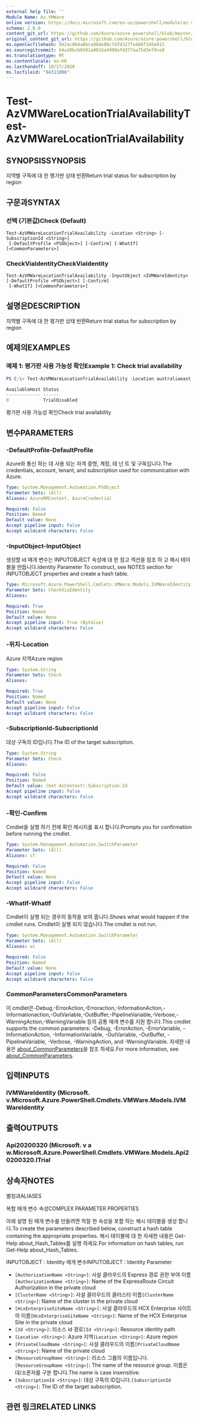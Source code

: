 ```yaml
---
external help file: ''
Module Name: Az.VMWare
online version: https://docs.microsoft.com/en-us/powershell/module/az.vmware/test-azvmwarelocationtrialavailability
schema: 2.0.0
content_git_url: https://github.com/Azure/azure-powershell/blob/master/src/VMWare/help/Test-AzVMWareLocationTrialAvailability.md
original_content_git_url: https://github.com/Azure/azure-powershell/blob/master/src/VMWare/help/Test-AzVMWareLocationTrialAvailability.md
ms.openlocfilehash: 942ac0b4a8bca964e88c7dfd327fe460f249a915
ms.sourcegitcommit: b4a38bcb0501a9016a4998efd377aa75d3ef9ce8
ms.translationtype: MT
ms.contentlocale: ko-KR
ms.lasthandoff: 10/27/2020
ms.locfileid: "94311006"
---
```

# <span data-ttu-id="87084-101">Test-AzVMWareLocationTrialAvailability</span><span class="sxs-lookup"><span data-stu-id="87084-101">Test-AzVMWareLocationTrialAvailability</span></span>

## <span data-ttu-id="87084-102">SYNOPSIS</span><span class="sxs-lookup"><span data-stu-id="87084-102">SYNOPSIS</span></span>
<span data-ttu-id="87084-103">지역별 구독에 대 한 평가판 상태 반환</span><span class="sxs-lookup"><span data-stu-id="87084-103">Return trial status for subscription by region</span></span>

## <span data-ttu-id="87084-104">구문과</span><span class="sxs-lookup"><span data-stu-id="87084-104">SYNTAX</span></span>

### <span data-ttu-id="87084-105">선택 (기본값)</span><span class="sxs-lookup"><span data-stu-id="87084-105">Check (Default)</span></span>
```
Test-AzVMWareLocationTrialAvailability -Location <String> [-SubscriptionId <String>]
 [-DefaultProfile <PSObject>] [-Confirm] [-WhatIf] [<CommonParameters>]
```

### <span data-ttu-id="87084-106">CheckViaIdentity</span><span class="sxs-lookup"><span data-stu-id="87084-106">CheckViaIdentity</span></span>
```
Test-AzVMWareLocationTrialAvailability -InputObject <IVMWareIdentity> [-DefaultProfile <PSObject>] [-Confirm]
 [-WhatIf] [<CommonParameters>]
```

## <span data-ttu-id="87084-107">설명은</span><span class="sxs-lookup"><span data-stu-id="87084-107">DESCRIPTION</span></span>
<span data-ttu-id="87084-108">지역별 구독에 대 한 평가판 상태 반환</span><span class="sxs-lookup"><span data-stu-id="87084-108">Return trial status for subscription by region</span></span>

## <span data-ttu-id="87084-109">예제의</span><span class="sxs-lookup"><span data-stu-id="87084-109">EXAMPLES</span></span>

### <span data-ttu-id="87084-110">예제 1: 평가판 사용 가능성 확인</span><span class="sxs-lookup"><span data-stu-id="87084-110">Example 1: Check trial availability</span></span>
```powershell
PS C:\> Test-AzVMWareLocationTrialAvailability -Location australiaeast

AvailableHost Status
------------- ------
0             TrialDisabled
```

<span data-ttu-id="87084-111">평가판 사용 가능성 확인</span><span class="sxs-lookup"><span data-stu-id="87084-111">Check trial availability</span></span>

## <span data-ttu-id="87084-112">변수</span><span class="sxs-lookup"><span data-stu-id="87084-112">PARAMETERS</span></span>

### <span data-ttu-id="87084-113">-DefaultProfile</span><span class="sxs-lookup"><span data-stu-id="87084-113">-DefaultProfile</span></span>
<span data-ttu-id="87084-114">Azure와 통신 하는 데 사용 되는 자격 증명, 계정, 테 넌 트 및 구독입니다.</span><span class="sxs-lookup"><span data-stu-id="87084-114">The credentials, account, tenant, and subscription used for communication with Azure.</span></span>

```yaml
Type: System.Management.Automation.PSObject
Parameter Sets: (All)
Aliases: AzureRMContext, AzureCredential

Required: False
Position: Named
Default value: None
Accept pipeline input: False
Accept wildcard characters: False
```

### <span data-ttu-id="87084-115">-InputObject</span><span class="sxs-lookup"><span data-stu-id="87084-115">-InputObject</span></span>
<span data-ttu-id="87084-116">생성할 id 매개 변수는 INPUTOBJECT 속성에 대 한 참고 섹션을 참조 하 고 해시 테이블을 만듭니다.</span><span class="sxs-lookup"><span data-stu-id="87084-116">Identity Parameter To construct, see NOTES section for INPUTOBJECT properties and create a hash table.</span></span>

```yaml
Type: Microsoft.Azure.PowerShell.Cmdlets.VMWare.Models.IVMWareIdentity
Parameter Sets: CheckViaIdentity
Aliases:

Required: True
Position: Named
Default value: None
Accept pipeline input: True (ByValue)
Accept wildcard characters: False
```

### <span data-ttu-id="87084-117">-위치</span><span class="sxs-lookup"><span data-stu-id="87084-117">-Location</span></span>
<span data-ttu-id="87084-118">Azure 지역</span><span class="sxs-lookup"><span data-stu-id="87084-118">Azure region</span></span>

```yaml
Type: System.String
Parameter Sets: Check
Aliases:

Required: True
Position: Named
Default value: None
Accept pipeline input: False
Accept wildcard characters: False
```

### <span data-ttu-id="87084-119">-SubscriptionId</span><span class="sxs-lookup"><span data-stu-id="87084-119">-SubscriptionId</span></span>
<span data-ttu-id="87084-120">대상 구독의 ID입니다.</span><span class="sxs-lookup"><span data-stu-id="87084-120">The ID of the target subscription.</span></span>

```yaml
Type: System.String
Parameter Sets: Check
Aliases:

Required: False
Position: Named
Default value: (Get-AzContext).Subscription.Id
Accept pipeline input: False
Accept wildcard characters: False
```

### <span data-ttu-id="87084-121">-확인</span><span class="sxs-lookup"><span data-stu-id="87084-121">-Confirm</span></span>
<span data-ttu-id="87084-122">Cmdlet을 실행 하기 전에 확인 메시지를 표시 합니다.</span><span class="sxs-lookup"><span data-stu-id="87084-122">Prompts you for confirmation before running the cmdlet.</span></span>

```yaml
Type: System.Management.Automation.SwitchParameter
Parameter Sets: (All)
Aliases: cf

Required: False
Position: Named
Default value: None
Accept pipeline input: False
Accept wildcard characters: False
```

### <span data-ttu-id="87084-123">-WhatIf</span><span class="sxs-lookup"><span data-stu-id="87084-123">-WhatIf</span></span>
<span data-ttu-id="87084-124">Cmdlet이 실행 되는 경우의 동작을 보여 줍니다.</span><span class="sxs-lookup"><span data-stu-id="87084-124">Shows what would happen if the cmdlet runs.</span></span>
<span data-ttu-id="87084-125">Cmdlet이 실행 되지 않습니다.</span><span class="sxs-lookup"><span data-stu-id="87084-125">The cmdlet is not run.</span></span>

```yaml
Type: System.Management.Automation.SwitchParameter
Parameter Sets: (All)
Aliases: wi

Required: False
Position: Named
Default value: None
Accept pipeline input: False
Accept wildcard characters: False
```

### <span data-ttu-id="87084-126">CommonParameters</span><span class="sxs-lookup"><span data-stu-id="87084-126">CommonParameters</span></span>
<span data-ttu-id="87084-127">이 cmdlet은-Debug,-ErrorAction,-Erroraction,-InformationAction,-Informationaction,-OutVariable,-OutBuffer,-PipelineVariable,-Verbose,-WarningAction,-WarningVariable 등의 공통 매개 변수를 지원 합니다.</span><span class="sxs-lookup"><span data-stu-id="87084-127">This cmdlet supports the common parameters: -Debug, -ErrorAction, -ErrorVariable, -InformationAction, -InformationVariable, -OutVariable, -OutBuffer, -PipelineVariable, -Verbose, -WarningAction, and -WarningVariable.</span></span> <span data-ttu-id="87084-128">자세한 내용은 [about_CommonParameters](http://go.microsoft.com/fwlink/?LinkID=113216)을 참조 하세요.</span><span class="sxs-lookup"><span data-stu-id="87084-128">For more information, see [about_CommonParameters](http://go.microsoft.com/fwlink/?LinkID=113216).</span></span>

## <span data-ttu-id="87084-129">입력</span><span class="sxs-lookup"><span data-stu-id="87084-129">INPUTS</span></span>

### <span data-ttu-id="87084-130">IVMWareIdentity (Microsoft. v.</span><span class="sxs-lookup"><span data-stu-id="87084-130">Microsoft.Azure.PowerShell.Cmdlets.VMWare.Models.IVMWareIdentity</span></span>

## <span data-ttu-id="87084-131">출력</span><span class="sxs-lookup"><span data-stu-id="87084-131">OUTPUTS</span></span>

### <span data-ttu-id="87084-132">Api20200320 (Microsoft. v a w.</span><span class="sxs-lookup"><span data-stu-id="87084-132">Microsoft.Azure.PowerShell.Cmdlets.VMWare.Models.Api20200320.ITrial</span></span>

## <span data-ttu-id="87084-133">상속자</span><span class="sxs-lookup"><span data-stu-id="87084-133">NOTES</span></span>

<span data-ttu-id="87084-134">별칭과</span><span class="sxs-lookup"><span data-stu-id="87084-134">ALIASES</span></span>

<span data-ttu-id="87084-135">복합 매개 변수 속성</span><span class="sxs-lookup"><span data-stu-id="87084-135">COMPLEX PARAMETER PROPERTIES</span></span>

<span data-ttu-id="87084-136">아래 설명 된 매개 변수를 만들려면 적절 한 속성을 포함 하는 해시 테이블을 생성 합니다.</span><span class="sxs-lookup"><span data-stu-id="87084-136">To create the parameters described below, construct a hash table containing the appropriate properties.</span></span> <span data-ttu-id="87084-137">해시 테이블에 대 한 자세한 내용은 Get-Help about_Hash_Tables를 실행 하세요.</span><span class="sxs-lookup"><span data-stu-id="87084-137">For information on hash tables, run Get-Help about_Hash_Tables.</span></span>


<span data-ttu-id="87084-138">INPUTOBJECT <IVMWareIdentity> : Identity 매개 변수</span><span class="sxs-lookup"><span data-stu-id="87084-138">INPUTOBJECT <IVMWareIdentity>: Identity Parameter</span></span>
  - <span data-ttu-id="87084-139">`[AuthorizationName <String>]`: 사설 클라우드의 Express 경로 권한 부여 이름</span><span class="sxs-lookup"><span data-stu-id="87084-139">`[AuthorizationName <String>]`: Name of the ExpressRoute Circuit Authorization in the private cloud</span></span>
  - <span data-ttu-id="87084-140">`[ClusterName <String>]`: 사설 클라우드의 클러스터 이름</span><span class="sxs-lookup"><span data-stu-id="87084-140">`[ClusterName <String>]`: Name of the cluster in the private cloud</span></span>
  - <span data-ttu-id="87084-141">`[HcxEnterpriseSiteName <String>]`: 사설 클라우드의 HCX Enterprise 사이트의 이름</span><span class="sxs-lookup"><span data-stu-id="87084-141">`[HcxEnterpriseSiteName <String>]`: Name of the HCX Enterprise Site in the private cloud</span></span>
  - <span data-ttu-id="87084-142">`[Id <String>]`: 리소스 id 경로</span><span class="sxs-lookup"><span data-stu-id="87084-142">`[Id <String>]`: Resource identity path</span></span>
  - <span data-ttu-id="87084-143">`[Location <String>]`: Azure 지역</span><span class="sxs-lookup"><span data-stu-id="87084-143">`[Location <String>]`: Azure region</span></span>
  - <span data-ttu-id="87084-144">`[PrivateCloudName <String>]`: 사설 클라우드의 이름</span><span class="sxs-lookup"><span data-stu-id="87084-144">`[PrivateCloudName <String>]`: Name of the private cloud</span></span>
  - <span data-ttu-id="87084-145">`[ResourceGroupName <String>]`: 리소스 그룹의 이름입니다.</span><span class="sxs-lookup"><span data-stu-id="87084-145">`[ResourceGroupName <String>]`: The name of the resource group.</span></span> <span data-ttu-id="87084-146">이름은 대/소문자를 구분 합니다.</span><span class="sxs-lookup"><span data-stu-id="87084-146">The name is case insensitive.</span></span>
  - <span data-ttu-id="87084-147">`[SubscriptionId <String>]`: 대상 구독의 ID입니다.</span><span class="sxs-lookup"><span data-stu-id="87084-147">`[SubscriptionId <String>]`: The ID of the target subscription.</span></span>

## <span data-ttu-id="87084-148">관련 링크</span><span class="sxs-lookup"><span data-stu-id="87084-148">RELATED LINKS</span></span>

